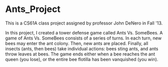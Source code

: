 Ants_Project
============
This is a CS61A class project assigned by professor John DeNero in Fall '13.

In this project, I created a tower defense game called Ants Vs. SomeBees.
A game of Ants Vs. SomeBees consists of a series of turns. In each turn, new bees may enter the ant colony. Then, new ants are placed. Finally, all insects (ants, then bees) take individual actions: bees sting ants, and ants throw leaves at bees. The game ends either when a bee reaches the ant queen (you lose), or the entire bee flotilla has been vanquished (you win).
